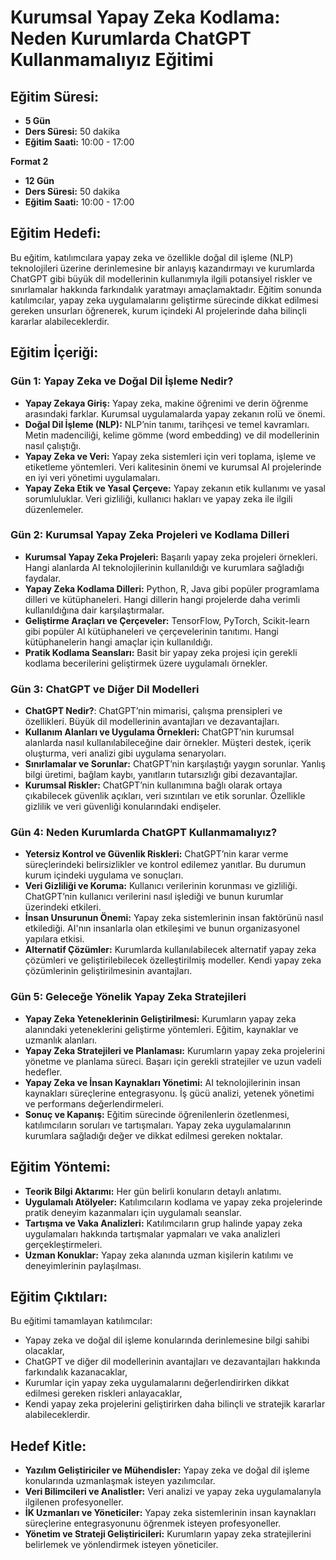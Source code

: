 # Kurumsal Yapay Zeka Kodlama: Neden Kurumlarda ChatGPT Kullanmamalıyız Eğitimi

## Eğitim Süresi:

- **5 Gün**
- **Ders Süresi:** 50 dakika
- **Eğitim Saati:** 10:00 - 17:00

**Format 2**

- **12 Gün**
- **Ders Süresi:** 50 dakika
- **Eğitim Saati:** 10:00 - 17:00

## Eğitim Hedefi:

Bu eğitim, katılımcılara yapay zeka ve özellikle doğal dil işleme (NLP) teknolojileri üzerine derinlemesine bir anlayış kazandırmayı ve kurumlarda ChatGPT gibi büyük dil modellerinin kullanımıyla ilgili potansiyel riskler ve sınırlamalar hakkında farkındalık yaratmayı amaçlamaktadır. Eğitim sonunda katılımcılar, yapay zeka uygulamalarını geliştirme sürecinde dikkat edilmesi gereken unsurları öğrenerek, kurum içindeki AI projelerinde daha bilinçli kararlar alabileceklerdir.

## Eğitim İçeriği:

### **Gün 1: Yapay Zeka ve Doğal Dil İşleme Nedir?**

- **Yapay Zekaya Giriş:** Yapay zeka, makine öğrenimi ve derin öğrenme arasındaki farklar. Kurumsal uygulamalarda yapay zekanın rolü ve önemi.
- **Doğal Dil İşleme (NLP):** NLP’nin tanımı, tarihçesi ve temel kavramları. Metin madenciliği, kelime gömme (word embedding) ve dil modellerinin nasıl çalıştığı.
- **Yapay Zeka ve Veri:** Yapay zeka sistemleri için veri toplama, işleme ve etiketleme yöntemleri. Veri kalitesinin önemi ve kurumsal AI projelerinde en iyi veri yönetimi uygulamaları.
- **Yapay Zeka Etik ve Yasal Çerçeve:** Yapay zekanın etik kullanımı ve yasal sorumluluklar. Veri gizliliği, kullanıcı hakları ve yapay zeka ile ilgili düzenlemeler.

### **Gün 2: Kurumsal Yapay Zeka Projeleri ve Kodlama Dilleri**

- **Kurumsal Yapay Zeka Projeleri:** Başarılı yapay zeka projeleri örnekleri. Hangi alanlarda AI teknolojilerinin kullanıldığı ve kurumlara sağladığı faydalar.
- **Yapay Zeka Kodlama Dilleri:** Python, R, Java gibi popüler programlama dilleri ve kütüphaneleri. Hangi dillerin hangi projelerde daha verimli kullanıldığına dair karşılaştırmalar.
- **Geliştirme Araçları ve Çerçeveler:** TensorFlow, PyTorch, Scikit-learn gibi popüler AI kütüphaneleri ve çerçevelerinin tanıtımı. Hangi kütüphanelerin hangi amaçlar için kullanıldığı.
- **Pratik Kodlama Seansları:** Basit bir yapay zeka projesi için gerekli kodlama becerilerini geliştirmek üzere uygulamalı örnekler.

### **Gün 3: ChatGPT ve Diğer Dil Modelleri**

- **ChatGPT Nedir?**: ChatGPT’nin mimarisi, çalışma prensipleri ve özellikleri. Büyük dil modellerinin avantajları ve dezavantajları.
- **Kullanım Alanları ve Uygulama Örnekleri:** ChatGPT’nin kurumsal alanlarda nasıl kullanılabileceğine dair örnekler. Müşteri destek, içerik oluşturma, veri analizi gibi uygulama senaryoları.
- **Sınırlamalar ve Sorunlar:** ChatGPT’nin karşılaştığı yaygın sorunlar. Yanlış bilgi üretimi, bağlam kaybı, yanıtların tutarsızlığı gibi dezavantajlar.
- **Kurumsal Riskler:** ChatGPT’nin kullanımına bağlı olarak ortaya çıkabilecek güvenlik açıkları, veri sızıntıları ve etik sorunlar. Özellikle gizlilik ve veri güvenliği konularındaki endişeler.

### **Gün 4: Neden Kurumlarda ChatGPT Kullanmamalıyız?**

- **Yetersiz Kontrol ve Güvenlik Riskleri:** ChatGPT’nin karar verme süreçlerindeki belirsizlikler ve kontrol edilemez yanıtlar. Bu durumun kurum içindeki uygulama ve sonuçları.
- **Veri Gizliliği ve Koruma:** Kullanıcı verilerinin korunması ve gizliliği. ChatGPT’nin kullanıcı verilerini nasıl işlediği ve bunun kurumlar üzerindeki etkileri.
- **İnsan Unsurunun Önemi:** Yapay zeka sistemlerinin insan faktörünü nasıl etkilediği. AI'nın insanlarla olan etkileşimi ve bunun organizasyonel yapılara etkisi.
- **Alternatif Çözümler:** Kurumlarda kullanılabilecek alternatif yapay zeka çözümleri ve geliştirilebilecek özelleştirilmiş modeller. Kendi yapay zeka çözümlerinin geliştirilmesinin avantajları.

### **Gün 5: Geleceğe Yönelik Yapay Zeka Stratejileri**

- **Yapay Zeka Yeteneklerinin Geliştirilmesi:** Kurumların yapay zeka alanındaki yeteneklerini geliştirme yöntemleri. Eğitim, kaynaklar ve uzmanlık alanları.
- **Yapay Zeka Stratejileri ve Planlaması:** Kurumların yapay zeka projelerini yönetme ve planlama süreci. Başarı için gerekli stratejiler ve uzun vadeli hedefler.
- **Yapay Zeka ve İnsan Kaynakları Yönetimi:** AI teknolojilerinin insan kaynakları süreçlerine entegrasyonu. İş gücü analizi, yetenek yönetimi ve performans değerlendirmeleri.
- **Sonuç ve Kapanış:** Eğitim sürecinde öğrenilenlerin özetlenmesi, katılımcıların soruları ve tartışmaları. Yapay zeka uygulamalarının kurumlara sağladığı değer ve dikkat edilmesi gereken noktalar.

## Eğitim Yöntemi:

- **Teorik Bilgi Aktarımı:** Her gün belirli konuların detaylı anlatımı.
- **Uygulamalı Atölyeler:** Katılımcıların kodlama ve yapay zeka projelerinde pratik deneyim kazanmaları için uygulamalı seanslar.
- **Tartışma ve Vaka Analizleri:** Katılımcıların grup halinde yapay zeka uygulamaları hakkında tartışmalar yapmaları ve vaka analizleri gerçekleştirmeleri.
- **Uzman Konuklar:** Yapay zeka alanında uzman kişilerin katılımı ve deneyimlerinin paylaşılması.

## Eğitim Çıktıları:

Bu eğitimi tamamlayan katılımcılar:

- Yapay zeka ve doğal dil işleme konularında derinlemesine bilgi sahibi olacaklar,
- ChatGPT ve diğer dil modellerinin avantajları ve dezavantajları hakkında farkındalık kazanacaklar,
- Kurumlar için yapay zeka uygulamalarını değerlendirirken dikkat edilmesi gereken riskleri anlayacaklar,
- Kendi yapay zeka projelerini geliştirirken daha bilinçli ve stratejik kararlar alabileceklerdir.

## Hedef Kitle:

- **Yazılım Geliştiriciler ve Mühendisler:** Yapay zeka ve doğal dil işleme konularında uzmanlaşmak isteyen yazılımcılar.
- **Veri Bilimcileri ve Analistler:** Veri analizi ve yapay zeka uygulamalarıyla ilgilenen profesyoneller.
- **İK Uzmanları ve Yöneticiler:** Yapay zeka sistemlerinin insan kaynakları süreçlerine entegrasyonunu öğrenmek isteyen profesyoneller.
- **Yönetim ve Strateji Geliştiricileri:** Kurumların yapay zeka stratejilerini belirlemek ve yönlendirmek isteyen yöneticiler.